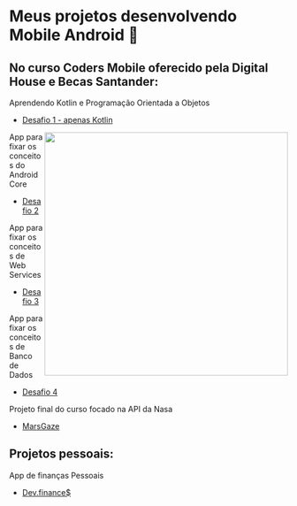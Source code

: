 

# Meus projetos desenvolvendo Mobile Android 📱

 ## No curso **Coders Mobile** oferecido pela Digital House e Becas Santander:
Aprendendo Kotlin e Programação Orientada a Objetos
- [Desafio 1 - apenas Kotlin](https://github.com/angelcomp/Desafio-Integrador-1)
 
<img width="440" src="https://media.giphy.com/media/1BcSawJYHPjfHekFYe/giphy.gif" align=right>

App para fixar os conceitos do Android Core
- [Desafio 2](https://github.com/angelcomp/Desafio-Integrador-2)
   
App para fixar os conceitos de Web Services
- [Desafio 3](https://github.com/angelcomp/Desafio-Integrador-3)
   
App para fixar os conceitos de Banco de Dados
- [Desafio 4](https://github.com/angelcomp/Desafio-Integrador-4)

Projeto final do curso focado na API da Nasa
- [MarsGaze](https://github.com/MarsGaze/MarsGaze)

## Projetos pessoais:
App de finanças Pessoais
- [Dev.finance$](https://github.com/angelcomp/app-maratona-discover)
